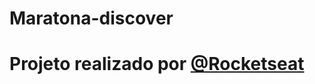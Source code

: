 # Maratona-discover
 
<h1> Projeto realizado por <a href="https://github.com/rocketseat-education">@Rocketseat</a></h1>
